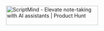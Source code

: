 <a href="https://www.producthunt.com/products/scriptmind/reviews?utm_source=badge-product_review&utm_medium=badge&utm_souce=badge-scriptmind" target="_blank"><img src="https://api.producthunt.com/widgets/embed-image/v1/product_review.svg?product_id=576115&theme=dark" alt="ScriptMind - Elevate&#0032;note&#0045;taking&#0032;with&#0032;AI&#0032;assistants | Product Hunt" style="width: 250px; height: 54px;" width="250" height="54" /></a>
